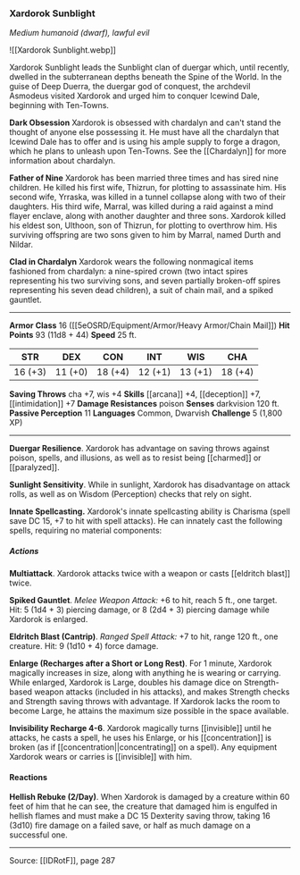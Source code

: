 ### Xardorok Sunblight
_Medium humanoid (dwarf), lawful evil_

![[Xardorok Sunblight.webp]]

Xardorok Sunblight leads the Sunblight clan of duergar which, until recently, dwelled in the subterranean depths beneath the Spine of the World. In the guise of Deep Duerra, the duergar god of conquest, the archdevil Asmodeus visited Xardorok and urged him to conquer Icewind Dale, beginning with Ten-Towns.

**Dark Obsession** Xardorok is obsessed with chardalyn and can't stand the thought of anyone else possessing it. He must have all the chardalyn that Icewind Dale has to offer and is using his ample supply to forge a dragon, which he plans to unleash upon Ten-Towns. See the [[Chardalyn]] for more information about chardalyn.


**Father of Nine** Xardorok has been married three times and has sired nine children. He killed his first wife, Thizrun, for plotting to assassinate him. His second wife, Yrraska, was killed in a tunnel collapse along with two of their daughters. His third wife, Marral, was killed during a raid against a mind flayer enclave, along with another daughter and three sons. Xardorok killed his eldest son, Ulthoon, son of Thizrun, for plotting to overthrow him. His surviving offspring are two sons given to him by Marral, named Durth and Nildar.


**Clad in Chardalyn** Xardorok wears the following nonmagical items fashioned from chardalyn: a nine-spired crown (two intact spires representing his two surviving sons, and seven partially broken-off spires representing his seven dead children), a suit of chain mail, and a spiked gauntlet.

---

**Armor Class** 16 ([[5eOSRD/Equipment/Armor/Heavy Armor/Chain Mail]])
**Hit Points** 93 (11d8 + 44)
**Speed** 25 ft.

| STR     | DEX     | CON     | INT     | WIS     | CHA     |
|---------|---------|---------|---------|---------|---------|
| 16 (+3) | 11 (+0) | 18 (+4) | 12 (+1) | 13 (+1) | 18 (+4) |

**Saving Throws** cha +7, wis +4
**Skills** [[arcana]] +4, [[deception]] +7, [[intimidation]] +7
**Damage Resistances** poison
**Senses** darkvision 120 ft.
**Passive Perception** 11
**Languages** Common, Dwarvish
**Challenge** 5 (1,800 XP)

---

**Duergar Resilience**. Xardorok has advantage on saving throws against poison, spells, and illusions, as well as to resist being [[charmed]] or [[paralyzed]].

**Sunlight Sensitivity**. While in sunlight, Xardorok has disadvantage on attack rolls, as well as on Wisdom (Perception) checks that rely on sight.

**Innate Spellcasting.** Xardorok's innate spellcasting ability is Charisma (spell save DC 15, +7 to hit with spell attacks). He can innately cast the following spells, requiring no material components:

##### Actions
**Multiattack**. Xardorok attacks twice with a weapon or casts [[eldritch blast]] twice.

**Spiked Gauntlet**. _Melee Weapon Attack:_ +6 to hit, reach 5 ft., one target. Hit: 5 (1d4 + 3) piercing damage, or 8 (2d4 + 3) piercing damage while Xardorok is enlarged.

**Eldritch Blast (Cantrip)**. _Ranged Spell Attack:_ +7 to hit, range 120 ft., one creature. Hit: 9 (1d10 + 4) force damage.

**Enlarge (Recharges after a Short or Long Rest)**. For 1 minute, Xardorok magically increases in size, along with anything he is wearing or carrying. While enlarged, Xardorok is Large, doubles his damage dice on Strength-based weapon attacks (included in his attacks), and makes Strength checks and Strength saving throws with advantage. If Xardorok lacks the room to become Large, he attains the maximum size possible in the space available.

**Invisibility Recharge 4-6**. Xardorok magically turns [[invisible]] until he attacks, he casts a spell, he uses his Enlarge, or his [[concentration]] is broken (as if [[concentration||concentrating]] on a spell). Any equipment Xardorok wears or carries is [[invisible]] with him.

#### Reactions
**Hellish Rebuke (2/Day)**. When Xardorok is damaged by a creature within 60 feet of him that he can see, the creature that damaged him is engulfed in hellish flames and must make a DC 15 Dexterity saving throw, taking 16 (3d10) fire damage on a failed save, or half as much damage on a successful one.


---

Source: [[IDRotF]], page 287